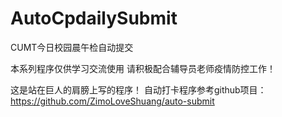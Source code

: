 # AutoCpdailySubmit
CUMT今日校园晨午检自动提交

本系列程序仅供学习交流使用
请积极配合辅导员老师疫情防控工作！

这是站在巨人的肩膀上写的程序！
自动打卡程序参考github项目：https://github.com/ZimoLoveShuang/auto-submit
